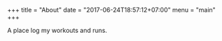 +++
title = "About"
date = "2017-06-24T18:57:12+07:00"
menu = "main"
+++

A place log my workouts and runs.
